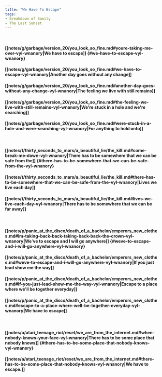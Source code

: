 ```yaml
---
title: "We Have To Escape"
tags:
- Breakdown of Sanity
- The Last Sunset
---
```

&nbsp;
#### [[notes/g/garbage/version_20/you_look_so_fine.md#youre-taking-me-over-vyl-wnanory|We have to escape]] {#we-have-to-escape-vyl-wnanory}
#### [[notes/g/garbage/version_20/you_look_so_fine.md#we-have-to-escape-vyl-wnanory|Another day goes without any change]]
#### [[notes/g/garbage/version_20/you_look_so_fine.md#another-day-goes-without-any-change-vyl-wnanory|The feeling we live with still remains]]
#### [[notes/g/garbage/version_20/you_look_so_fine.md#the-feeling-we-live-with-still-remains-vyl-wnanory|We're stuck in a hole and we're searching]]
#### [[notes/g/garbage/version_20/you_look_so_fine.md#were-stuck-in-a-hole-and-were-searching-vyl-wnanory|For anything to hold onto]]
&nbsp;
#### [[notes/t/thirty_seconds_to_mars/a_beautiful_lie/the_kill.md#come-break-me-down-vyl-wnanory|There has to be somewhere that we can be safe from the]] {#there-has-to-be-somewhere-that-we-can-be-safe-from-the-vyl-wnanory}
#### [[notes/t/thirty_seconds_to_mars/a_beautiful_lie/the_kill.md#there-has-to-be-somewhere-that-we-can-be-safe-from-the-vyl-wnanory|Lives we live each day]]
#### [[notes/t/thirty_seconds_to_mars/a_beautiful_lie/the_kill.md#lives-we-live-each-day-vyl-wnanory|There has to be somewhere that we can be far away]]
&nbsp;
#### [[notes/p/panic_at_the_disco/death_of_a_bachelor/emperors_new_clothes.md#im-taking-back-back-taking-back-back-the-crown-vyl-wnanory|We've to escape and I will go anywhere]] {#weve-to-escape-and-i-will-go-anywhere-vyl-wnanory}
#### [[notes/p/panic_at_the_disco/death_of_a_bachelor/emperors_new_clothes.md#weve-to-escape-and-i-will-go-anywhere-vyl-wnanory|If you just lead show me the way]]
#### [[notes/p/panic_at_the_disco/death_of_a_bachelor/emperors_new_clothes.md#if-you-just-lead-show-me-the-way-vyl-wnanory|Escape to a place where we'll be together everyday]]
#### [[notes/p/panic_at_the_disco/death_of_a_bachelor/emperors_new_clothes.md#escape-to-a-place-where-well-be-together-everyday-vyl-wnanory|We have to escape]]
&nbsp;
#### [[notes/a/atari_teenage_riot/reset/we_are_from_the_internet.md#when-nobody-knows-your-face-vyl-wnanory|There has to be some place that nobody knows]] {#there-has-to-be-some-place-that-nobody-knows-vyl-wnanory}
#### [[notes/a/atari_teenage_riot/reset/we_are_from_the_internet.md#there-has-to-be-some-place-that-nobody-knows-vyl-wnanory|We have to escape.]]
